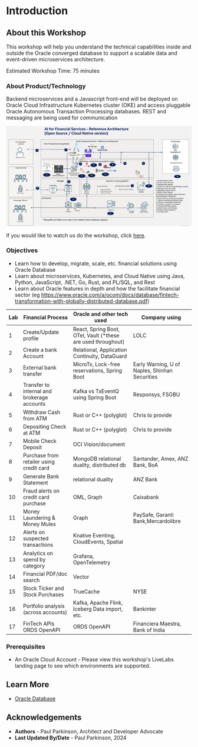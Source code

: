 # Introduction

## About this Workshop

[](youtube:v0nYRueADbo)

This workshop will help you understand the technical capabilities inside and outside the Oracle converged database to support a scalable data and event-driven microservices architecture.

Estimated Workshop Time: 75 minutes

### About Product/Technology

Backend microservices and a Javascript front-end will be deployed on Oracle Cloud Infrastructure Kubernetes cluster (OKE) and access pluggable Oracle Autonomous Transaction Processing databases. REST and messaging are being used for communication 

![Microservices Architecture](./images/architecture.png " ")

If you would like to watch us do the workshop, click [here](https://youtu.be/yLBEPjOWaz0).

### Objectives


- Learn how to develop, migrate, scale, etc. financial solutions using Oracle Database 
- Learn about microservices, Kubernetes, and Cloud Native using Java, Python, JavaScript, .NET, Go, Rust, and PL/SQL, and Rest
- Learn about Oracle features in depth and how the facilitate financial sector (eg https://www.oracle.com/a/ocom/docs/database/fintech-transformation-with-globally-distributed-database.pdf)

| Lab | Financial Process                           | Oracle and other tech used                                   | Company using                                  | 
|-----|---------------------------------------------|--------------------------------------------------------------|------------------------------------------------|
| 1   | Create/Update profile                       | React, Spring Boot, OTel, Vault (*these are used throughout) | LOLC                                           |                                                    
| 2   | Create a bank Account                       | Relational, Application Continuity, DataGuard                |                                                |
| 3   | External bank transfer                      | MicroTx, Lock-free reservations, Spring Boot                 | Early Warning, U of Naples, Shinhan Securities | 
| 4   | Transfer to internal and brokerage accounts | Kafka vs TxEventQ using Spring Boot                          | Responsys, FSGBU                               |
| 5   | Withdraw Cash from ATM                      | Rust or C++ (polyglot)                                       | Chris to provide                               |
| 6   | Depositing Check at ATM                     | Rust or C++  (polyglot)                                      | Chris to provide                               |
| 7   | Mobile Check Deposit                        | OCI Vision/document                                          |                                                |
| 8   | Purchase from retailer using credit card    | MongoDB relational duality, distributed db                   | Santander, Amex, ANZ Bank, BoA                 |
| 9   | Generate Bank Statement                     | relational duality                                           | ANZ Bank                                       |
| 10  | Fraud alerts on credit card purchase        | OML, Graph                                                   | Caixabank                                      |
| 11  | Money Laundering & Money Mules              | Graph                                                        | PaySafe, Garanti Bank,Mercardolibre            |
| 12  | Alerts on suspected transactions            | Knative Eventing, CloudEvents, Spatial                       |                                                |
| 13  | Analytics on spend by category              | Grafana, OpenTelemetry                                       |                                                |
| 14  | Financial PDF/doc search                    | Vector                                                       |                                                |
| 15  | Stock Ticker and Stock Purchases            | TrueCache                                                    | NYSE                                           |
| 16  | Portfolio analysis (across accounts)        | Kafka, Apache Flink, Iceberg Data import, etc.               | Bankinter                                      |
| 17  | FinTech APIs ORDS OpenAPI                   | ORDS OpenAPI                                                 | Financiera Maestra, Bank of India              |




### Prerequisites

 - An Oracle Cloud Account - Please view this workshop's LiveLabs landing page to see which environments are supported.

## Learn More

* [Oracle Database](https://bit.ly/mswsdatabase)

## Acknowledgements
* **Authors** - Paul Parkinson, Architect and Developer Advocate
* **Last Updated By/Date** - Paul Parkinson, 2024
